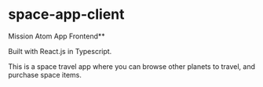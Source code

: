 # space-app-client

Mission Atom App Frontend**

Built with React.js in Typescript.

This is a space travel app where you can browse other planets to travel, and purchase space items.

